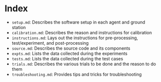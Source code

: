 Index
=====

- `setup.md`: Describes the software setup in each agent and ground station
- `calibration.md`: Describes the reason and instructions for calibration
- `instructions.md`: Lays out the instructions for pre-processing, test/experiment, and post-processing
- `source.md`: Describes the source code and its components
- `expts.md`: Lists the data collected during the experiments
- `tests.md`: Lists the data collected during the test cases
- `trials.md`: Describes the various trials to be done and the reason to do them
- `troubleshooting.md`: Provides tips and tricks for troubleshooting
